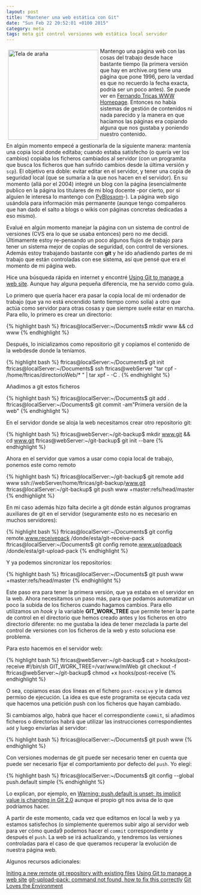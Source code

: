 ```yaml
---
layout: post
title: "Mantener una web estática con Git"
date: "Sun Feb 22 20:52:01 +0100 2015"
category: meta
tags: meta git control versiones web estática local servidor
---
```




<a href="https://www.flickr.com/photos/fernand0/11389222363/" title="Tela de araña"><img src="https://farm4.staticflickr.com/3721/11389222363_04d2d8ac3e_m.jpg" width="240"  alt="Tela de araña" style="float:left; margin:5px"></a> 
Mantengo una página web con las cosas del trabajo desde hace bastante tiempo (la primera versión que hay en archive.org tiene una página que pone 1996, pero la verdad es que no recuerdo la fecha exacta, podría ser un poco antes). 
Se puede ver en [Fernando Tricas WWW Homepage](http://webdiis.unizar.es/~ftricas/).
Entonces no había sistemas de gestión de contenidos ni nada parecido y la manera en que hacíamos las páginas era copiando alguna que nos gustaba y poniendo nuestro contenido. 

En algún momento empecé a gestionarla de la siguiente manera: mantenía una copia local donde editaba; cuando estaba satisfecho (o quería ver los cambios) copiaba los ficheros cambiados al servidor (con un programita que busca los ficheros que han sufrido cambios desde la última versión y `scp`). 
El objetivo era doble: evitar editar en el servidor, y tener una copia de seguridad local (que se sumaría a la que nos hacen en el servidor).
En su momento (allá por el 2004) integré un blog con la página (esencialmente publico en la página los titulares de mi blog docente -por cierto, por si alguien le interesa lo mantengo con [PyBlosxom](http://pyblosxom.github.io/)-). La página web sigo usándola para información más permanente (aunque tengo compañeros que han dado el salto a blogs o wikis con páginas concretas dedicadas a eso mismo).

Evalué en algún momento manejar la página con un sistema de control de versiones (CVS era lo que se usaba entonces) pero no me decidí. Últimamente estoy re-pensando un poco algunos flujos de trabajo para tener un sistema mejor de copias de seguridad, con control de versiones. Además estoy trabajando bastante con **git** y he ido añadiendo partes de mi trabajo que están controladas con ese sistema, así que pensé que era el momento de mi página web.

Hice una búsqueda rápida en internet y encontré [Using Git to manage a web site](http://toroid.org/ams/git-website-howto). Aunque hay alguna pequeña diferencia, me ha servido como guía. 

Lo primero que quería hacer era pasar la copia local de mi ordenador de trabajo (que ya no está encendido tanto tiempo como solía) a otro que actúa como servidor para otras cosas y que siempre suele estar en marcha. Para ello, lo primero es crear un directorio:

{% highlight bash %}
ftricas@localServer:~/Documents$ mkdir www && cd www
{% endhighlight %}

Después, lo inicializamos como repositorio git y copiamos el contenido de la webdesde donde la teníamos.

{% highlight bash %}
ftricas@localServer:~/Documents$ git init
ftricas@localServer:~/Documents$ ssh ftricas@webServer "tar cpf - /home/ftricas/directorioWeb/* " | tar xpf - -C .
{% endhighlight %}

Añadimos a git estos ficheros

{% highlight bash %}
ftricas@localServer:~/Documents$ git add .
ftricas@localServer:~/Documents$ git commit -am"Primera versión de la web"
{% endhighlight %}

En el servidor donde se aloja la web necesitamos crear otro repositorio git:


{% highlight bash %}
ftricas@webServer:~/git-backup$ mkdir www.git && cd www.git
ftricas@webServer:~/git-backup$ git init --bare
{% endhighlight %}

Ahora en el servidor que vamos a usar como copia local de trabajo, ponemos este como remoto

{% highlight bash %}
ftricas@localServer:~/git-backup$ git remote add www ssh://webServer/home/ftricas/git-backup/www.git
ftricas@localServer:~/git-backup$ git push www +master:refs/head/master
{% endhighlight %}

En mi caso además hizo falta decirle a git dónde están algunos programas auxiliares de git en el servidor (seguramente esto no es necesario en muchos servidores):

{% highlight bash %}
ftricas@localServer:~/Documents$ git config remote.www.receivepack /donde/esta/git-receive-pack
ftricas@localServer:~/Documents$ git config remote.www.uploadpack /donde/esta/git-upload-pack
{% endhighlight %}

Y ya podemos sincronizar los repositorios:

{% highlight bash %}
ftricas@localServer:~/Documents$ git push www +master:refs/head/master
{% endhighlight %}

Este paso era para tener la primera versión, que ya estaba en el servidor en la web. Ahora necesitamos un paso más, para que podamos automatizar un poco la subida de los ficheros cuando hagamos cambios. Para ello utilizamos un *hook* y la variable **GIT_WORK_TREE** que permite tener la parte de control en el directorio que hemos creado antes y los ficheros en otro directorio diferente: no me gustaba la idea de tener mezclada la parte del control de versiones con los ficheros de la web y esto soluciona ese problema.

Para esto hacemos en el servidor web:

{% highlight bash %}
ftricas@webServer:~/git-backup$ cat > hooks/post-receive
#!/bin/sh
GIT_WORK_TREE=/var/www/miWeb git checkout -f
ftricas@webServer:~/git-backup$ chmod +x hooks/post-receive
{% endhighlight %}

O sea, copiamos esas dos líneas en el fichero `post-receive` y le damos permiso de ejecución.
La idea es que este programita se ejecuta cada vez que hacemos una petición push con los ficheros que hayan cambiado.

Si cambiamos algo, habrá que hacer el correspondiente `commit`, si añadimos ficheros o directorios habrá que utilizar las instrucciones correspondientes `add` y luego enviarlas al servidor:

{% highlight bash %}
ftricas@localServer:~/Documents$ git push www
{% endhighlight %}

Con versiones modernas de git puede ser necesario tener en cuenta que puede ser necesario fijar el comportamiento por defecto del `push`. Yo elegí:

{% highlight bash %}
ftricas@localServer:~/Documents$ git config --global push.default simple
{% endhighlight %}

Lo explican, por ejemplo, en [Warning: push.default is unset; its implicit value is changing in Git 2.0](http://stackoverflow.com/questions/13148066/warning-push-default-is-unset-its-implicit-value-is-changing-in-git-2-0) aunque el propio git nos avisa de lo que podríamos hacer.  

A partir de este momento, cada vez que editamos en local la web y ya estamos satisfechos (o simplemente queremos subir algo al servidor web para ver cómo queda9 podemos hacer el `commit` correspondiente y después el `push`. 
La web se irá actualizando, y tendremos las versiones controladas para el caso de que queramos recuperar la evolución de nuestra página web.

Algunos recursos adicionales:

[Initing a new remote git repository with existing files](https://crashingdaily.wordpress.com/2009/09/02/initing-a-new-remote-git-repository-with-existing-files/)
[Using Git to manage a web site](http://toroid.org/ams/git-website-howto)
[git-upload-pack: command not found, how to fix this correctly](http://stackoverflow.com/questions/225291/git-upload-pack-command-not-found-how-to-fix-this-correctly)
[Git Loves the Environment](http://git-scm.com/2010/04/11/environment.html)
